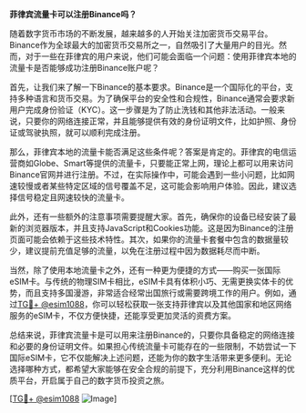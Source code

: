 **菲律宾流量卡可以注册Binance吗？**

随着数字货币市场的不断发展，越来越多的人开始关注加密货币交易平台。Binance作为全球最大的加密货币交易所之一，自然吸引了大量用户的目光。然而，对于一些在菲律宾的用户来说，他们可能会面临一个问题：使用菲律宾本地的流量卡是否能够成功注册Binance账户呢？

首先，让我们来了解一下Binance的基本要求。Binance是一个国际化的平台，支持多种语言和货币交易。为了确保平台的安全性和合规性，Binance通常会要求新用户完成身份验证（KYC）。这一步骤是为了防止洗钱和其他非法活动。一般来说，只要你的网络连接正常，并且能够提供有效的身份证明文件，比如护照、身份证或驾驶执照，就可以顺利完成注册。

那么，菲律宾本地的流量卡能否满足这些条件呢？答案是肯定的。菲律宾的电信运营商如Globe、Smart等提供的流量卡，只要能正常上网，理论上都可以用来访问Binance官网并进行注册。不过，在实际操作中，可能会遇到一些小问题，比如网速较慢或者某些特定区域的信号覆盖不足，这可能会影响用户体验。因此，建议选择信号稳定且网速较快的流量卡。

此外，还有一些额外的注意事项需要提醒大家。首先，确保你的设备已经安装了最新的浏览器版本，并且支持JavaScript和Cookies功能。这是因为Binance的注册页面可能会依赖于这些技术特性。其次，如果你的流量卡套餐中包含的数据量较少，建议提前充值足够的流量，以免在注册过程中因为数据耗尽而中断。

当然，除了使用本地流量卡之外，还有一种更为便捷的方式——购买一张国际eSIM卡。与传统的物理SIM卡相比，eSIM卡具有体积小巧、无需更换实体卡的优势，而且支持多国漫游，非常适合经常出国旅行或需要跨境工作的用户。例如，通过[TG💪+ @esim1088](https://t.me/s/esim1088)，你可以轻松获取一张支持菲律宾以及其他国家和地区网络服务的eSIM卡，不仅方便快捷，还能享受更加灵活的资费方案。

总结来说，菲律宾流量卡是可以用来注册Binance的，只要你具备稳定的网络连接和必要的身份证明文件。如果担心传统流量卡可能存在的一些限制，不妨尝试一下国际eSIM卡，它不仅能解决上述问题，还能为你的数字生活带来更多便利。无论选择哪种方式，都希望大家能够在安全合规的前提下，充分利用Binance这样的优质平台，开启属于自己的数字货币投资之旅。

[[TG💪+ @esim1088](https://t.me/s/esim1088) ![Image](https://i.postimg.cc/4NQfJmqS/Snipaste-2025-05-13-00-14-12.png)]